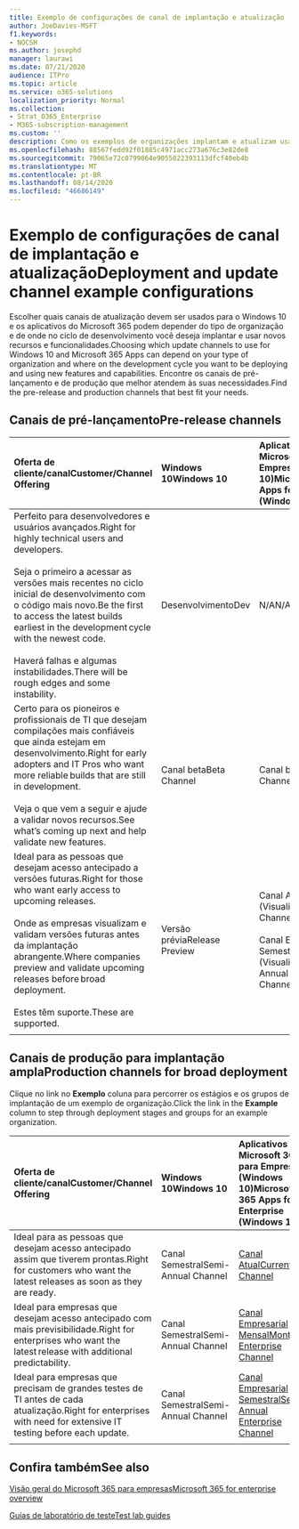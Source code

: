 ```yaml
---
title: Exemplo de configurações de canal de implantação e atualização
author: JoeDavies-MSFT
f1.keywords:
- NOCSH
ms.author: josephd
manager: laurawi
ms.date: 07/21/2020
audience: ITPro
ms.topic: article
ms.service: o365-solutions
localization_priority: Normal
ms.collection:
- Strat_O365_Enterprise
- M365-subscription-management
ms.custom: ''
description: Como os exemplos de organizações implantam e atualizam usando canais.
ms.openlocfilehash: 88567fedd92f01885c4971acc273a676c3e82de8
ms.sourcegitcommit: 79065e72c0799064e9055022393113dfcf40eb4b
ms.translationtype: MT
ms.contentlocale: pt-BR
ms.lasthandoff: 08/14/2020
ms.locfileid: "46686149"
---
```

# <a name="deployment-and-update-channel-example-configurations"></a><span data-ttu-id="75c13-103">Exemplo de configurações de canal de implantação e atualização</span><span class="sxs-lookup"><span data-stu-id="75c13-103">Deployment and update channel example configurations</span></span>

<span data-ttu-id="75c13-104">Escolher quais canais de atualização devem ser usados para o Windows 10 e os aplicativos do Microsoft 365 podem depender do tipo de organização e de onde no ciclo de desenvolvimento você deseja implantar e usar novos recursos e funcionalidades.</span><span class="sxs-lookup"><span data-stu-id="75c13-104">Choosing which update channels to use for Windows 10 and Microsoft 365 Apps can depend on your type of organization and where on the development cycle you want to be deploying and using new features and capabilities.</span></span> <span data-ttu-id="75c13-105">Encontre os canais de pré-lançamento e de produção que melhor atendem às suas necessidades.</span><span class="sxs-lookup"><span data-stu-id="75c13-105">Find the pre-release and production channels that best fit your needs.</span></span>

## <a name="pre-release-channels"></a><span data-ttu-id="75c13-106">Canais de pré-lançamento</span><span class="sxs-lookup"><span data-stu-id="75c13-106">Pre-release channels</span></span>

| <span data-ttu-id="75c13-107">Oferta de cliente/canal</span><span class="sxs-lookup"><span data-stu-id="75c13-107">Customer/Channel Offering</span></span> | <span data-ttu-id="75c13-108">Windows 10</span><span class="sxs-lookup"><span data-stu-id="75c13-108">Windows 10</span></span> | <span data-ttu-id="75c13-109">Aplicativos do Microsoft 365 para Empresas (Windows 10)</span><span class="sxs-lookup"><span data-stu-id="75c13-109">Microsoft 365 Apps for Enterprise (Windows 10)</span></span> |
|:-------|:-------|:-----|
| <span data-ttu-id="75c13-110">Perfeito para desenvolvedores e usuários avançados.</span><span class="sxs-lookup"><span data-stu-id="75c13-110">Right for highly technical users and developers.</span></span> <br><br> <span data-ttu-id="75c13-111">Seja o primeiro a acessar as versões mais recentes no ciclo inicial de desenvolvimento com o código mais novo.</span><span class="sxs-lookup"><span data-stu-id="75c13-111">Be the first to access the latest builds earliest in the development cycle with the newest code.</span></span> <br><br> <span data-ttu-id="75c13-112">Haverá falhas e algumas instabilidades.</span><span class="sxs-lookup"><span data-stu-id="75c13-112">There will be rough edges and some instability.</span></span> | <span data-ttu-id="75c13-113">Desenvolvimento</span><span class="sxs-lookup"><span data-stu-id="75c13-113">Dev</span></span> | <span data-ttu-id="75c13-114">N/A</span><span class="sxs-lookup"><span data-stu-id="75c13-114">N/A</span></span> |
| <span data-ttu-id="75c13-115">Certo para os pioneiros e profissionais de TI que desejam compilações mais confiáveis que ainda estejam em desenvolvimento.</span><span class="sxs-lookup"><span data-stu-id="75c13-115">Right for early adopters and IT Pros who want more reliable builds that are still in development.</span></span> <br><br> <span data-ttu-id="75c13-116">Veja o que vem a seguir e ajude a validar novos recursos.</span><span class="sxs-lookup"><span data-stu-id="75c13-116">See what’s coming up next and help validate new features.</span></span> | <span data-ttu-id="75c13-117">Canal beta</span><span class="sxs-lookup"><span data-stu-id="75c13-117">Beta Channel</span></span> | <span data-ttu-id="75c13-118">Canal beta</span><span class="sxs-lookup"><span data-stu-id="75c13-118">Beta Channel</span></span> |
| <span data-ttu-id="75c13-119">Ideal para as pessoas que desejam acesso antecipado a versões futuras.</span><span class="sxs-lookup"><span data-stu-id="75c13-119">Right for those who want early access to upcoming releases.</span></span> <br><br> <span data-ttu-id="75c13-120">Onde as empresas visualizam e validam versões futuras antes da implantação abrangente.</span><span class="sxs-lookup"><span data-stu-id="75c13-120">Where companies preview and validate upcoming releases before broad deployment.</span></span> <br><br> <span data-ttu-id="75c13-121">Estes têm suporte.</span><span class="sxs-lookup"><span data-stu-id="75c13-121">These are supported.</span></span> <br>  | <span data-ttu-id="75c13-122">Versão prévia</span><span class="sxs-lookup"><span data-stu-id="75c13-122">Release Preview</span></span> | <span data-ttu-id="75c13-123">Canal Atual (Visualização)</span><span class="sxs-lookup"><span data-stu-id="75c13-123">Current Channel (Preview)</span></span> <br><br> <span data-ttu-id="75c13-124">Canal Empresarial Semestral (Visualização)</span><span class="sxs-lookup"><span data-stu-id="75c13-124">Semi-Annual Enterprise Channel (Preview)</span></span>|
||||

## <a name="production-channels-for-broad-deployment"></a><span data-ttu-id="75c13-125">Canais de produção para implantação ampla</span><span class="sxs-lookup"><span data-stu-id="75c13-125">Production channels for broad deployment</span></span>

<span data-ttu-id="75c13-126">Clique no link no **Exemplo** coluna para percorrer os estágios e os grupos de implantação de um exemplo de organização.</span><span class="sxs-lookup"><span data-stu-id="75c13-126">Click the link in the **Example** column to step through deployment stages and groups for an example organization.</span></span>

| <span data-ttu-id="75c13-127">Oferta de cliente/canal</span><span class="sxs-lookup"><span data-stu-id="75c13-127">Customer/Channel Offering</span></span> | <span data-ttu-id="75c13-128">Windows 10</span><span class="sxs-lookup"><span data-stu-id="75c13-128">Windows 10</span></span> | <span data-ttu-id="75c13-129">Aplicativos do Microsoft 365 para Empresas (Windows 10)</span><span class="sxs-lookup"><span data-stu-id="75c13-129">Microsoft 365 Apps for Enterprise (Windows 10)</span></span> | <span data-ttu-id="75c13-130">Exemplo</span><span class="sxs-lookup"><span data-stu-id="75c13-130">Example</span></span> |
|:-------|:-------|:-----|:-------|
| <span data-ttu-id="75c13-131">Ideal para as pessoas que desejam acesso antecipado assim que tiverem prontas.</span><span class="sxs-lookup"><span data-stu-id="75c13-131">Right for customers who want the latest releases as soon as they are ready.</span></span> | <span data-ttu-id="75c13-132">Canal Semestral</span><span class="sxs-lookup"><span data-stu-id="75c13-132">Semi-Annual Channel</span></span> | [<span data-ttu-id="75c13-133">Canal Atual</span><span class="sxs-lookup"><span data-stu-id="75c13-133">Current Channel</span></span>](https://docs.microsoft.com/deployoffice/overview-update-channels#current-channel-overview) | [<span data-ttu-id="75c13-134">Versões mais recentes</span><span class="sxs-lookup"><span data-stu-id="75c13-134">Latest releases</span></span>](deploy-update-channels-examples-rapid-deploy.md) |
| <span data-ttu-id="75c13-135">Ideal para empresas que desejam acesso antecipado com mais previsibilidade.</span><span class="sxs-lookup"><span data-stu-id="75c13-135">Right for enterprises who want the latest release with additional predictability.</span></span> | <span data-ttu-id="75c13-136">Canal Semestral</span><span class="sxs-lookup"><span data-stu-id="75c13-136">Semi-Annual Channel</span></span> | [<span data-ttu-id="75c13-137">Canal Empresarial Mensal</span><span class="sxs-lookup"><span data-stu-id="75c13-137">Monthly Enterprise Channel</span></span>](https://docs.microsoft.com/deployoffice/overview-update-channels#monthly-enterprise-channel-overview) |  |
| <span data-ttu-id="75c13-138">Ideal para empresas que precisam de grandes testes de TI antes de cada atualização.</span><span class="sxs-lookup"><span data-stu-id="75c13-138">Right for enterprises with need for extensive IT testing before each update.</span></span> | <span data-ttu-id="75c13-139">Canal Semestral</span><span class="sxs-lookup"><span data-stu-id="75c13-139">Semi-Annual Channel</span></span> | [<span data-ttu-id="75c13-140">Canal Empresarial Semestral</span><span class="sxs-lookup"><span data-stu-id="75c13-140">Semi-Annual Enterprise Channel</span></span>](https://docs.microsoft.com/deployoffice/overview-update-channels#semi-annual-enterprise-channel-overview) |  |
|||||


## <a name="see-also"></a><span data-ttu-id="75c13-141">Confira também</span><span class="sxs-lookup"><span data-stu-id="75c13-141">See also</span></span>

[<span data-ttu-id="75c13-142">Visão geral do Microsoft 365 para empresas</span><span class="sxs-lookup"><span data-stu-id="75c13-142">Microsoft 365 for enterprise overview</span></span>](microsoft-365-overview.md)

[<span data-ttu-id="75c13-143">Guias de laboratório de teste</span><span class="sxs-lookup"><span data-stu-id="75c13-143">Test lab guides</span></span>](m365-enterprise-test-lab-guides.md)
